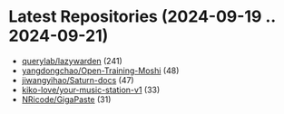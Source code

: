 # Latest Repositories (2024-09-19 .. 2024-09-21)

- [querylab/lazywarden](https://github.com/querylab/lazywarden) (241)
- [yangdongchao/Open-Training-Moshi](https://github.com/yangdongchao/Open-Training-Moshi) (48)
- [jiwangyihao/Saturn-docs](https://github.com/jiwangyihao/Saturn-docs) (47)
- [kiko-love/your-music-station-v1](https://github.com/kiko-love/your-music-station-v1) (33)
- [NRicode/GigaPaste](https://github.com/NRicode/GigaPaste) (31)
